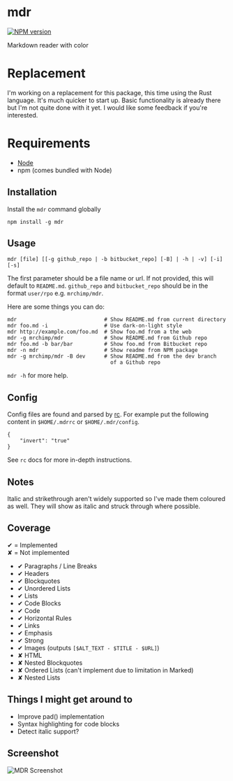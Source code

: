 # mdr #

[![NPM version](https://badge.fury.io/js/mdr.svg)](http://badge.fury.io/js/mdr)

Markdown reader with color

# Replacement #

I'm working on a replacement for this package, this time using the Rust language. It's much quicker to start up. Basic functionality is already there but I'm not quite done with it yet. I would like some feedback if you're interested.

# Requirements #

  * [Node](http://nodejs.org/)
  * npm (comes bundled with Node)

## Installation ##

Install the `mdr` command globally

    npm install -g mdr

## Usage ##

    mdr [file] [[-g github_repo | -b bitbucket_repo] [-B] | -h | -v] [-i] [-s]

The first parameter should be a file name or url. If not provided, this will default to `README.md`. `github_repo` and `bitbucket_repo` should be in the format `user/rpo` e.g. `mrchimp/mdr`.

Here are some things you can do:

    mdr                            # Show README.md from current directory
    mdr foo.md -i                  # Use dark-on-light style
    mdr http://example.com/foo.md  # Show foo.md from a the web
    mdr -g mrchimp/mdr             # Show README.md from Github repo
    mdr foo.md -b bar/bar          # Show foo.md from Bitbucket repo
    mdr -n mdr                     # Show readme from NPM package
    mdr -g mrchimp/mdr -B dev      # Show README.md from the dev branch
                                     of a Github repo

`mdr -h` for more help.
 

## Config ##

Config files are found and parsed by [rc](https://www.npmjs.org/package/rc). For example put the following content in `$HOME/.mdrrc` or `$HOME/.mdr/config`.

    {
        "invert": "true"
    }

See `rc` docs for more in-depth instructions.


## Notes ##

Italic and strikethrough aren't widely supported so I've made them coloured as well. They will show as italic and struck through where possible.


## Coverage ##

✔ = Implemented  
✘ = Not implemented

 * ✔ Paragraphs / Line Breaks
 * ✔ Headers
 * ✔ Blockquotes
 * ✔ Unordered Lists
 * ✔ Lists
 * ✔ Code Blocks
 * ✔ Code
 * ✔ Horizontal Rules
 * ✔ Links
 * ✔ Emphasis
 * ✔ Strong
 * ✔ Images (outputs `[$ALT_TEXT - $TITLE - $URL]`)
 * ✘ HTML
 * ✘ Nested Blockquotes
 * ✘ Ordered Lists (can't implement due to limitation in Marked)
 * ✘ Nested Lists


## Things I might get around to ##

* Improve pad() implementation
* Syntax highlighting for code blocks
* Detect italic support?

## Screenshot ##

![MDR Screenshot](http://i.imgur.com/QkwqnCl.png)
